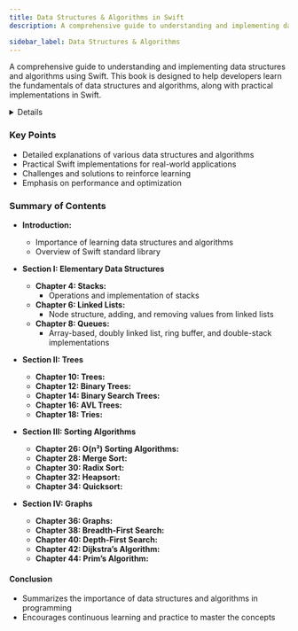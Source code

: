 ```yaml
---
title: Data Structures & Algorithms in Swift
description: A comprehensive guide to understanding and implementing data structures and algorithms using Swift. This book is designed to help developers learn the fundamentals of data structures and algorithms, along with practical implementations in Swift.

sidebar_label: Data Structures & Algorithms
---
```


A comprehensive guide to understanding and implementing data structures and algorithms using Swift. This book is designed to help developers learn the fundamentals of data structures and algorithms, along with practical implementations in Swift.

<details>
**URL:** https://www.kodeco.com/books/data-structures-algorithms-in-swift/v4.0

**Published:** 2021  
**Last Updated:** 2021

**Authors:** `Kelvin Lau`, `Vincent Ngo`

**Tags:**  
`Swift`, `Data Structures`, `Algorithms`, `iOS Development`, `Programming`
</details>

### Key Points
- Detailed explanations of various data structures and algorithms
- Practical Swift implementations for real-world applications
- Challenges and solutions to reinforce learning
- Emphasis on performance and optimization

### Summary of Contents
- **Introduction:** 
  - Importance of learning data structures and algorithms
  - Overview of Swift standard library
  
- **Section I: Elementary Data Structures**
  - **Chapter 4: Stacks:**
    - Operations and implementation of stacks
  - **Chapter 6: Linked Lists:**
    - Node structure, adding, and removing values from linked lists
  - **Chapter 8: Queues:**
    - Array-based, doubly linked list, ring buffer, and double-stack implementations

- **Section II: Trees**
  - **Chapter 10: Trees:**
  - **Chapter 12: Binary Trees:**
  - **Chapter 14: Binary Search Trees:**
  - **Chapter 16: AVL Trees:**
  - **Chapter 18: Tries:**

- **Section III: Sorting Algorithms**
  - **Chapter 26: O(n²) Sorting Algorithms:**
  - **Chapter 28: Merge Sort:**
  - **Chapter 30: Radix Sort:**
  - **Chapter 32: Heapsort:**
  - **Chapter 34: Quicksort:**

- **Section IV: Graphs**
  - **Chapter 36: Graphs:**
  - **Chapter 38: Breadth-First Search:**
  - **Chapter 40: Depth-First Search:**
  - **Chapter 42: Dijkstra’s Algorithm:**
  - **Chapter 44: Prim’s Algorithm:**

#### Conclusion
- Summarizes the importance of data structures and algorithms in programming
- Encourages continuous learning and practice to master the concepts

<LinkCard title="Link to Book" href="https://www.kodeco.com/books/data-structures-algorithms-in-swift/v4.0" />